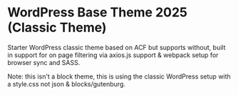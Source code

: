# WordPress Base Theme 2025 (Classic Theme) 
Starter WordPress classic theme based on ACF but supports without, built in support for on page filtering via axios.js support &amp; webpack setup for browser sync and SASS. 

Note: this isn't a block theme, this is using the classic WordPress setup with a style.css not json & blocks/gutenburg.

# 
